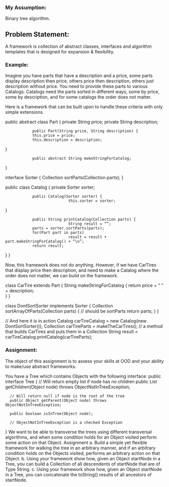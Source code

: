 ### My Assumption:
Binary tree algorithm.

## Problem Statement:
A framework is collection of abstract classes, interfaces and algorithm templates that is designed for expansion & flexibility.
### Example:
Imagine you have parts that have a description and a price, some parts display description then price, others price then description, others just description without price. You need to provide these parts to various Catalogs. Catalogs need the parts sorted in different ways, some by price, some by description, and for some catalogs the order does not matter.

Here is a framework that can be built upon to handle these criteria with only simple extensions.

public abstract class Part {
                private String price;
                private String description;

                public Part(String price, String description) {
                this.price = price;
                this.description = description;
}
                
                public abstract String makeStringForCatalog;
} 

interface Sorter {
                Collection sortParts(Collection parts);
}

public class Catalog {
                private Sorter sorter;

                public Catalog(Sorter sorter) {
                                this.sorter = sorter;
}              

                public String printCatalog(Collection parts) {
                                String result = “”;
                parts = sorter.sortParts(parts);
                for(Part part in parts)
                                result = result + part.makeStringForCatalog() + “\n”;
                return result;
}
}

Now, this framework does not do anything. However, if we have CarTires that display price then description, and need to make a Catalog where the order does not matter, we can build on the framework.

class CarTire extends Part {
                String makeStringForCatalog {
                                return price + “ “ + description;  
}
}

class DontSortSorter implements Sorter {
Collection sortArrayOfParts(Collection parts) { // should be sortParts
                return parts;
                }
}

// And here it is in action
                Catalog carTireCatalog = new Catalog(new DontSortSorter());
                Collection carTireParts = makeTheCarTires(); // a method that builds CarTires and puts them in a Collection
                String result = carTireCatalog.printCatalog(carTireParts);

### Assignment:
The object of this assignment is to assess your skills at OOD and your ability to make/use abstract frameworks.

You have a Tree which contains Objects with the following interface:
public interface Tree {
      // Will return empty list if node has no children
      public List getChildren(Object node) throws ObjectNotInTreeException;
      
      // Will return null if node is the root of the tree
      public Object getParent(Object node) throws ObjectNotInTreeException;

      public boolean isInTree(Object node);
      
      // ObjectNotInTreeException is a checked Exception
}
We want to be able to transverse the trees using different transversal algorithms, and when some condition holds for an Object visited perform some action on that Object.
Assignment
a.	Build a simple yet flexible framework for walking the tree in an arbitrary manner, and if an arbitrary condition holds on the Objects visited, performs an arbitrary action on that Object.
b.	Using your framework show how, given an Object startNode in a Tree, you can build a Collection of all descendents of startNode that are of Type String.
c.	Using your framework show how, given an Object startNode in a Tree, you can concatenate the toString() results of all ancestors of startNode.
